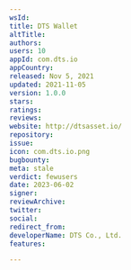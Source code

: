 ```yaml
---
wsId: 
title: DTS Wallet
altTitle: 
authors: 
users: 10
appId: com.dts.io
appCountry: 
released: Nov 5, 2021
updated: 2021-11-05
version: 1.0.0
stars: 
ratings: 
reviews: 
website: http://dtsasset.io/
repository: 
issue: 
icon: com.dts.io.png
bugbounty: 
meta: stale
verdict: fewusers
date: 2023-06-02
signer: 
reviewArchive: 
twitter: 
social: 
redirect_from: 
developerName: DTS Co., Ltd.
features: 

---
```


